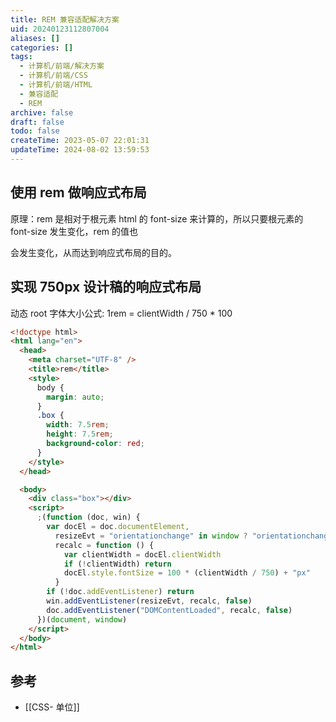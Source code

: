 ```yaml
---
title: REM 兼容适配解决方案
uid: 20240123112807004
aliases: []
categories: []
tags:
  - 计算机/前端/解决方案
  - 计算机/前端/CSS
  - 计算机/前端/HTML
  - 兼容适配
  - REM
archive: false
draft: false
todo: false
createTime: 2023-05-07 22:01:31
updateTime: 2024-08-02 13:59:53
---
```


## 使用 rem 做响应式布局

原理：rem 是相对于根元素 html 的 font-size 来计算的，所以只要根元素的 font-size 发生变化，rem 的值也

会发生变化，从而达到响应式布局的目的。

## 实现 750px 设计稿的响应式布局

动态 root 字体大小公式: 1rem = clientWidth / 750 \* 100

```html
<!doctype html>
<html lang="en">
  <head>
    <meta charset="UTF-8" />
    <title>rem</title>
    <style>
      body {
        margin: auto;
      }
      .box {
        width: 7.5rem;
        height: 7.5rem;
        background-color: red;
      }
    </style>
  </head>

  <body>
    <div class="box"></div>
    <script>
      ;(function (doc, win) {
        var docEl = doc.documentElement,
          resizeEvt = "orientationchange" in window ? "orientationchange" : "resize",
          recalc = function () {
            var clientWidth = docEl.clientWidth
            if (!clientWidth) return
            docEl.style.fontSize = 100 * (clientWidth / 750) + "px"
          }
        if (!doc.addEventListener) return
        win.addEventListener(resizeEvt, recalc, false)
        doc.addEventListener("DOMContentLoaded", recalc, false)
      })(document, window)
    </script>
  </body>
</html>
```

## 参考

- [[CSS- 单位]]
